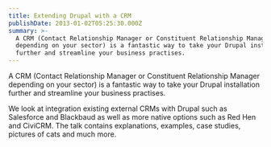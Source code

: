 ```yaml
---
title: Extending Drupal with a CRM
publishDate: 2013-01-02T05:25:30.000Z
summary: >-
  A CRM (Contact Relationship Manager or Constituent Relationship Manager
  depending on your sector) is a fantastic way to take your Drupal installation
  further and streamline your business practises.
---
```



A CRM (Contact Relationship Manager or Constituent Relationship Manager depending on your sector) is a fantastic way to take your Drupal installation further and streamline your business practises.

We look at integration existing external CRMs with Drupal such as Salesforce and Blackbaud as well as more native options such as Red Hen and CiviCRM. The talk contains explanations, examples, case studies, pictures of cats and much more.

&nbsp;
